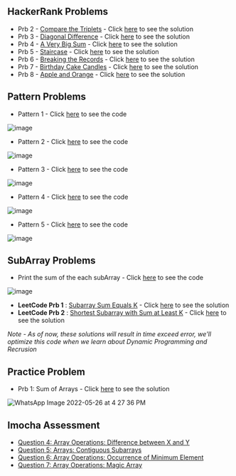 ## HackerRank Problems

- Prb 2 - [Compare the Triplets](https://www.hackerrank.com/challenges/compare-the-triplets/problem) - Click [here](./HRPrb2.java) to see the solution
- Prb 3 - [Diagonal Difference](https://www.hackerrank.com/challenges/diagonal-difference/problem) - Click [here](./HRPrb3.java) to see the solution
- Prb 4 - [A Very Big Sum](https://www.hackerrank.com/challenges/a-very-big-sum/problem) - Click [here](./HRPrb4.java) to see the solution
- Prb 5 - [Staircase](https://www.hackerrank.com/challenges/staircase/problem) - Click [here](./HRPrb5.java) to see the solution
- Prb 6 - [Breaking the Records](https://www.hackerrank.com/challenges/breaking-best-and-worst-records/problem) - Click [here](./HRPrb6.java) to see the solution
- Prb 7 - [Birthday Cake Candles](https://www.hackerrank.com/challenges/birthday-cake-candles/problem) - Click [here](./HRPrb7.java) to see the solution
- Prb 8 - [Apple and Orange](https://www.hackerrank.com/challenges/apple-and-orange/problem) - Click [here](./HRPrb8.java) to see the solution

## Pattern Problems

- Pattern 1  -  Click [here](./StarPattern1.java) to see the code

![image](https://user-images.githubusercontent.com/70228962/170518004-1b8cad4b-cba4-4492-87a9-5f8ebe2c1290.png)

- Pattern 2 -  Click [here](./StarPattern2.java) to see the code

![image](https://user-images.githubusercontent.com/70228962/170518211-dc6d6e99-45a9-46e8-afb4-94b914419f11.png)

- Pattern 3 -  Click [here](./StarPattern3.java) to see the code

![image](https://user-images.githubusercontent.com/70228962/170518272-b43ea6d3-7744-4b7b-838b-71108b048341.png)

- Pattern 4 -  Click [here](./StarPattern4.java) to see the code

![image](https://user-images.githubusercontent.com/70228962/170518331-547588da-c3d3-4d45-b269-82cd50517e93.png)

- Pattern 5 -  Click [here](./StarPattern5.java) to see the code

![image](https://user-images.githubusercontent.com/70228962/170518374-81e07891-a8c5-454b-a66c-238b7202d036.png)


## SubArray Problems

- Print the sum of the each subArray -  Click [here](./SubArraySum.java) to see the code

![image](https://user-images.githubusercontent.com/70228962/170520432-bf908019-9b7a-4ef8-ac61-6182331c2742.png)

- **LeetCode Prb 1** : [Subarray Sum Equals K](https://leetcode.com/problems/subarray-sum-equals-k/) - Click [here](./LCPrb1.java) to see the solution
- **LeetCode Prb 2** : [Shortest Subarray with Sum at Least K](https://leetcode.com/problems/shortest-subarray-with-sum-at-least-k/) - Click [here](./LCPrb2.java) to see the solution

*Note - As of now, these solutions will result in time exceed error, we'll optimize this code when we learn about Dynamic Programming and Recrusion*

## Practice Problem

- Prb 1: Sum of Arrays - Click [here](/SumOfArrays.java) to see the solution

![WhatsApp Image 2022-05-26 at 4 27 36 PM](https://user-images.githubusercontent.com/70228962/170521734-c18a3aba-f659-4906-a0aa-164db025cd1d.jpeg)

## Imocha Assessment

- [Question 4: Array Operations: Difference between X and Y](./Imocha/Question4.md)
- [Question 5: Arrays: Contiguous Subarrays](./Imocha/Question5.md)
- [Question 6: Array Operations: Occurrence of Minimum Element](./Imocha/Question6.md)
- [Question 7: Array Operations: Magic Array](./Imocha/Question7.md)
